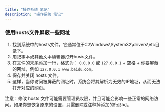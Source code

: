 ```yaml
---
title: "操作系统 笔记"
description: "操作系统 笔记"
---
```


### 使用hosts文件屏蔽一些网址

1. 找到系统中的hosts文件，它通常位于C:\Windows\System32\drivers\etc目录下。
2. 用记事本或其他文本编辑器打开hosts文件。
3. 在文件的末尾添加一行，格式为： `0.0.0.0` 或 `127.0.0.1` + 空格 + 你要屏蔽的网址，例如 `127.0.0.1 www.baidu.com`。
4. 保存并关闭 hosts 文件。
5. 这样，当你访问被屏蔽的网址时，系统会将其解析为无效的IP地址，从而无法打开对应的网页。

注意：修改 hosts 文件可能需要管理员权限，并且可能会影响一些正常的网络访问。如果你想恢复原来的设置，只需删除或注释掉添加的行即可。